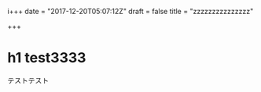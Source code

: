 i+++
date = "2017-12-20T05:07:12Z"
draft = false
title = "zzzzzzzzzzzzzzz"

+++
# h1 test3333
テストテスト

